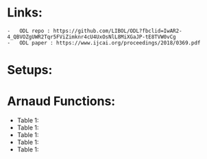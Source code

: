 # Links:
    -   ODL repo : https://github.com/LIBOL/ODL?fbclid=IwAR2-4_QBVOZgUWR2Tqr5FViZimknr4cU4UxOsNlL8MiXGaJP-tE8TVW0vCg
    -   ODL paper : https://www.ijcai.org/proceedings/2018/0369.pdf

# Setups:

# Arnaud Functions:
-   Table 1: 
-   Table 1: 
-   Table 1: 
-   Table 1: 
-   Table 1: 

